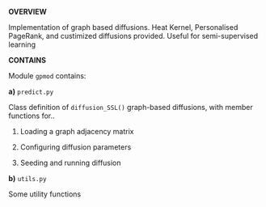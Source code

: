__OVERVIEW__

Implementation of graph based diffusions.
Heat Kernel, Personalised PageRank, and custimized diffusions provided.
Useful for semi-supervised learning 

__CONTAINS__

Module `gpmod` contains:

__a)__ `predict.py`

Class definition of `diffusion_SSL()` graph-based diffusions,
with member functions for..

1) Loading a graph adjacency matrix

2) Configuring diffusion parameters

3) Seeding and running diffusion

__b)__ `utils.py`

Some utility functions

